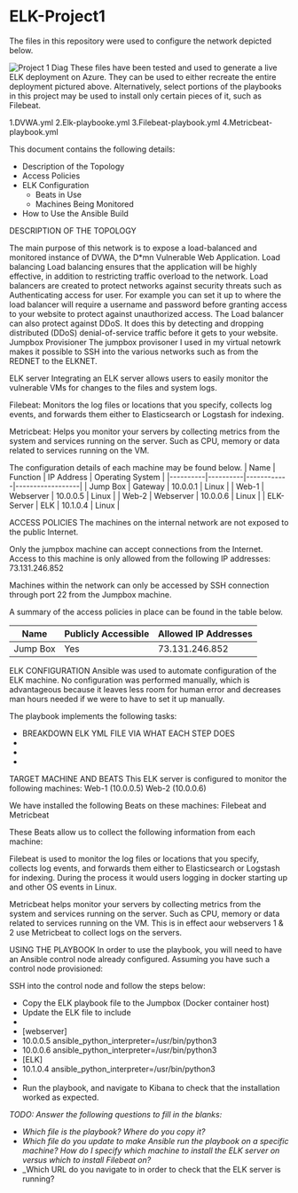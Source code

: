 # ELK-Project1
The files in this repository were used to configure the network depicted below.

![Project 1 Diag](https://user-images.githubusercontent.com/87491789/150643084-51b6df57-b0e5-4055-8f2c-e24551388653.jpg)
These files have been tested and used to generate a live ELK deployment on Azure. They can be used to either recreate the entire deployment pictured above. Alternatively, select portions of the playbooks in this project may be used to install only certain pieces of it, such as Filebeat.

1.DVWA.yml
2.Elk-playbooke.yml 
3.Filebeat-playbook.yml
4.Metricbeat-playbook.yml

This document contains the following details:

- Description of the Topology
- Access Policies
- ELK Configuration
  - Beats in Use
  - Machines Being Monitored
- How to Use the Ansible Build

DESCRIPTION OF THE TOPOLOGY

The main purpose of this network is to expose a load-balanced and monitored instance of DVWA, the D*mn Vulnerable Web Application.
Load balancing 
Load balancing ensures that the application will be highly effective, in addition to restricting traffic overload to the network.
Load balancers are created to protect networks against security threats such as Authenticating access for user. For example you can set it up to where the load balancer will require a username and password before granting access to your website to protect against unauthorized access. The Load balancer can also protect against DDoS. It does this by detecting and dropping distributed (DDoS) denial-of-service traffic before it gets to your website.
Jumpbox Provisioner
The jumpbox provisoner I used in my virtual netowrk makes it possible to SSH into the various networks such as from the REDNET to the ELKNET.

ELK server
Integrating an ELK server allows users to easily monitor the vulnerable VMs for changes to the files and system logs.

Filebeat: Monitors the log files or locations that you specify, collects log events, and forwards them either to Elasticsearch or Logstash for indexing.

Metricbeat: Helps you monitor your servers by collecting metrics from the system and services running on the server. Such as CPU, memory or data related to services running on the VM.


The configuration details of each machine may be found below.
| Name     | Function | IP Address | Operating System |
|----------|----------|------------|------------------|
| Jump Box | Gateway  | 10.0.0.1   | Linux            | 
| Web-1     | Webserver | 10.0.0.5   | Linux          |
| Web-2     | Webserver | 10.0.0.6   | Linux          |
| ELK-Server    | ELK   | 10.1.0.4   | Linux          |

ACCESS POLICIES
The machines on the internal network are not exposed to the public Internet. 

Only the jumpbox machine can accept connections from the Internet. Access to this machine is only allowed from the following IP addresses:
73.131.246.852

Machines within the network can only be accessed by SSH connection through port 22 from the Jumpbox machine.

A summary of the access policies in place can be found in the table below.

| Name     | Publicly Accessible | Allowed IP Addresses |
|----------|---------------------|----------------------|
| Jump Box | Yes                 | 73.131.246.852    |

ELK CONFIGURATION
Ansible was used to automate configuration of the ELK machine. No configuration was performed manually, which is advantageous because it leaves less room for human error and decreases man hours needed if we were to have to set it up manually.

The playbook implements the following tasks:
* BREAKDOWN ELK YML FILE VIA WHAT EACH STEP DOES
*
*
*


TARGET MACHINE AND BEATS
This ELK server is configured to monitor the following machines:
Web-1 (10.0.0.5)
Web-2 (10.0.0.6)

We have installed the following Beats on these machines:
Filebeat and Metricbeat

These Beats allow us to collect the following information from each machine:

Filebeat is used to monitor the log files or locations that you specify, collects log events, and forwards them either to Elasticsearch or Logstash for indexing. During the process it would users logging in docker starting up and other OS events in Linux.

Metricbeat helps monitor your servers by collecting metrics from the system and services running on the server. Such as CPU, memory or data related to services running on the VM. This is in effect aour webservers 1 & 2 use Metricbeat to collect logs on the servers.

USING THE PLAYBOOK
In order to use the playbook, you will need to have an Ansible control node already configured. Assuming you have such a control node provisioned: 

SSH into the control node and follow the steps below:
- Copy the ELK playbook file to the Jumpbox (Docker container host)
- Update the ELK file to include 
- 
- [webserver]
- 10.0.0.5 ansible_python_interpreter=/usr/bin/python3
- 10.0.0.6 ansible_python_interpreter=/usr/bin/python3
- [ELK]
- 10.1.0.4 ansible_python_interpreter=/usr/bin/python3
- 
- Run the playbook, and navigate to Kibana to check that the installation worked as expected.

_TODO: Answer the following questions to fill in the blanks:_
- _Which file is the playbook? Where do you copy it?_
- _Which file do you update to make Ansible run the playbook on a specific machine? How do I specify which machine to install the ELK server on versus which to install Filebeat on?_
- _Which URL do you navigate to in order to check that the ELK server is running?
